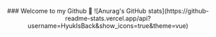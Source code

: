 <div align=center>
 ### Welcome to my Github 👋
  ![Anurag's GitHub stats](https://github-readme-stats.vercel.app/api?username=HyukIsBack&show_icons=true&theme=vue)
</div>
